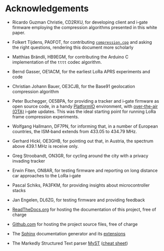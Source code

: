 # Acknowledgements

- Ricardo Guzman Christie, CD2RXU, for developing client and i‑gate firmware employing the compression algorithms presented in this white paper.
- Folkert Tijdens, PA0FOT, for contributing [`compression.cpp`](code/codec.cpp) and asking the right questions, rendering this document more scholarly
- Matthias Brändli, HB9EGM, for contributing the Arduino C implementation of the `tttt` codec algorithm.

- Bernd Gasser, OE1ACM, for the earliest LoRa APRS experiments and code
- Christian Johann Bauer, OE3CJB, for the Base91 geolocation compression algorithm
- Peter Buchegger, OE5BPA, for providing a tracker and i‑gate firmware as open source code, in a handy [PlatformIO](https://platformio.org) environment, with [over-the-air (OTA)](https://en.wikipedia.org/wiki/Over-the-air_programming) i‑gate updates. This was the ideal starting point for running LoRa frame compression experiments.

- Wolfgang Hallmann, DF7PN, for informing that, in a number of European countries, the ISM‑band extends from 433.05 to 434.79&nbsp;MHz.
- Gerhard Hickl, OE3GHB, for pointing out that, in Austria, the spectrum above 439.1&nbsp;MHz is receive only.

- Greg Stroobandt, ON3GR, for cycling around the city with a privacy invading tracker

- Erwin Fiten, ON8AR, for testing firmware and reporting on long distance car approaches to the LoRa i‑gate
- Pascal Schiks, PA3FKM, for providing insights about microcontroller stacks
- Jan Engelen, DL6ZG, for testing firmware and providing feedback

- [ReadTheDocs.org](https://readthedocs.org/) for hosting the documentation of this project, free of charge
- [Github.com](https://github.com/) for hosting the project source files, free of charge
- The [Sphinx](https://www.sphinx-doc.org/en/master/) documentation generator and its [extensions](https://sphinx-extensions.readthedocs.io/en/latest/)
- The Markedly Structured Text parser [MyST](https://myst-parser.readthedocs.io/en/stable/index.html) ([cheat sheet](https://jupyterbook.org/en/stable/reference/cheatsheet.html))
